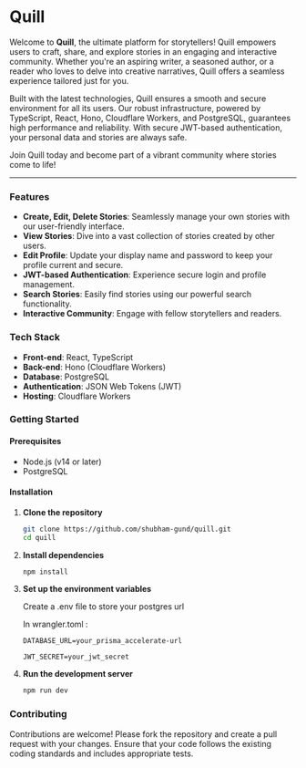 
# Quill

Welcome to **Quill**, the ultimate platform for storytellers! Quill empowers users to craft, share, and explore stories in an engaging and interactive community. Whether you're an aspiring writer, a seasoned author, or a reader who loves to delve into creative narratives, Quill offers a seamless experience tailored just for you.

Built with the latest technologies, Quill ensures a smooth and secure environment for all its users. Our robust infrastructure, powered by TypeScript, React, Hono, Cloudflare Workers, and PostgreSQL, guarantees high performance and reliability. With secure JWT-based authentication, your personal data and stories are always safe.

Join Quill today and become part of a vibrant community where stories come to life!

---

### Features

- **Create, Edit, Delete Stories**: Seamlessly manage your own stories with our user-friendly interface.
- **View Stories**: Dive into a vast collection of stories created by other users.
- **Edit Profile**: Update your display name and password to keep your profile current and secure.
- **JWT-based Authentication**: Experience secure login and profile management.
- **Search Stories**: Easily find stories using our powerful search functionality.
- **Interactive Community**: Engage with fellow storytellers and readers.

### Tech Stack

- **Front-end**: React, TypeScript
- **Back-end**: Hono (Cloudflare Workers)
- **Database**: PostgreSQL
- **Authentication**: JSON Web Tokens (JWT)
- **Hosting**: Cloudflare Workers

### Getting Started

#### Prerequisites

- Node.js (v14 or later)
- PostgreSQL

#### Installation

1. **Clone the repository**
    ```bash
    git clone https://github.com/shubham-gund/quill.git
    cd quill
    ```

2. **Install dependencies**
    ```bash
    npm install
    ```

3. **Set up the environment variables**

    Create a .env file to store your postgres url
   
    In wrangler.toml : 

       DATABASE_URL=your_prisma_accelerate-url

       JWT_SECRET=your_jwt_secret

4. **Run the development server**
    ```bash
    npm run dev
    ```

### Contributing

Contributions are welcome! Please fork the repository and create a pull request with your changes. Ensure that your code follows the existing coding standards and includes appropriate tests.

